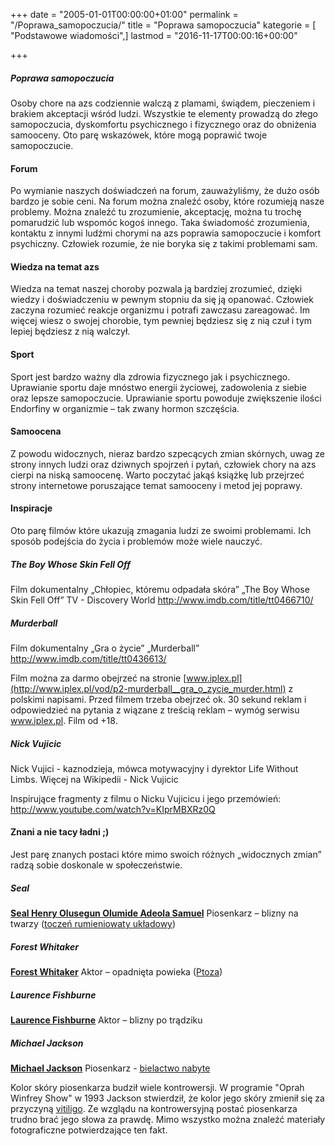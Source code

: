+++
date = "2005-01-01T00:00:00+01:00"
permalink = "/Poprawa_samopoczucia/"
title = "Poprawa samopoczucia"
kategorie = [ "Podstawowe wiadomości",]
lastmod = "2016-11-17T00:00:16+00:00"

+++

##### Poprawa samopoczucia

Osoby chore na azs codziennie walczą z plamami, świądem, pieczeniem i brakiem akceptacji wśród ludzi. Wszystkie te elementy prowadzą do złego samopoczucia, dyskomfortu psychicznego i fizycznego oraz do obniżenia samooceny. Oto parę wskazówek, które mogą poprawić twoje samopoczucie.

#### Forum

Po wymianie naszych doświadczeń na forum, zauważyliśmy, że dużo osób bardzo je sobie ceni. Na forum można znaleźć osoby, które rozumieją nasze problemy. Można znaleźć tu zrozumienie, akceptację, można tu trochę pomarudzić lub wspomóc kogoś innego. Taka świadomość zrozumienia, kontaktu z innymi ludźmi chorymi na azs poprawia samopoczucie i komfort psychiczny. Człowiek rozumie, że nie boryka się z takimi problemami sam.

#### Wiedza na temat azs

Wiedza na temat naszej choroby pozwala ją bardziej zrozumieć, dzięki wiedzy i doświadczeniu w pewnym stopniu da się ją opanować. Człowiek zaczyna rozumieć reakcje organizmu i potrafi zawczasu zareagować. Im więcej wiesz o swojej chorobie, tym pewniej będziesz się z nią czuł i tym lepiej będziesz z nią walczył.

#### Sport

Sport jest bardzo ważny dla zdrowia fizycznego jak i psychicznego. Uprawianie sportu daje mnóstwo energii życiowej, zadowolenia z siebie oraz lepsze samopoczucie. Uprawianie sportu powoduje zwiększenie ilości Endorfiny w organizmie – tak zwany hormon szczęścia.

#### Samoocena

Z powodu widocznych, nieraz bardzo szpecących zmian skórnych, uwag ze strony innych ludzi oraz dziwnych spojrzeń i pytań, człowiek chory na azs cierpi na niską samoocenę. Warto poczytać jakąś książkę lub przejrzeć strony internetowe poruszające temat samooceny i metod jej poprawy.

#### Inspiracje

Oto parę filmów które ukazują zmagania ludzi ze swoimi problemami. Ich sposób podejścia do życia i problemów może wiele nauczyć.

##### The Boy Whose Skin Fell Off

Film dokumentalny
„Chłopiec, któremu odpadała skóra”
„The Boy Whose Skin Fell Off”
TV - Discovery World
<http://www.imdb.com/title/tt0466710/>

##### Murderball

Film dokumentalny
„Gra o życie”
„Murderball”
<http://www.imdb.com/title/tt0436613/>

Film można za darmo obejrzeć na stronie [www.iplex.pl](http://www.iplex.pl/vod/p2-murderball__gra_o_zycie_murder.html) z polskimi napisami.
Przed filmem trzeba obejrzeć ok. 30 sekund reklam i odpowiedzieć na pytania z wiązane z treścią reklam – wymóg serwisu www.iplex.pl.
Film od +18.

##### Nick Vujicic

Nick Vujici - kaznodzieja, mówca motywacyjny i dyrektor Life Without Limbs. Więcej na Wikipedii - Nick Vujicic

Inspirujące fragmenty z filmu o Nicku Vujicicu i jego przemówień: <http://www.youtube.com/watch?v=KIprMBXRz0Q>

#### Znani a nie tacy ładni ;)

Jest parę znanych postaci które mimo swoich różnych „widocznych zmian” radzą sobie doskonale w społeczeństwie.

##### Seal

**[Seal Henry Olusegun Olumide Adeola Samuel](http://pl.wikipedia.org/wiki/Seal_%28piosenkarz%29)**
Piosenkarz – blizny na twarzy ([toczeń rumieniowaty układowy](http://pl.wikipedia.org/wiki/Tocze%C5%84_rumieniowaty_uk%C5%82adowy))

##### Forest Whitaker

**[Forest Whitaker](http://pl.wikipedia.org/wiki/Forest_Whitaker)**
Aktor – opadnięta powieka ([Ptoza](http://pl.wikipedia.org/wiki/Ptoza))

##### Laurence Fishburne

**[Laurence Fishburne](http://pl.wikipedia.org/wiki/Laurence_Fishburne)**
Aktor – blizny po trądziku

##### Michael Jackson

**[Michael Jackson](http://pl.wikipedia.org/wiki/Michael_Jackson)**
Piosenkarz - [bielactwo nabyte](http://pl.wikipedia.org/wiki/Bielactwo_nabyte)

Kolor skóry piosenkarza budził wiele kontrowersji. W programie "Oprah Winfrey Show" w 1993 Jackson stwierdził, że kolor jego skóry zmienił się za przyczyną [vitiligo](http://pl.wikipedia.org/wiki/Bielactwo_nabyte). Ze wzglądu na kontrowersyjną postać piosenkarza trudno brać jego słowa za prawdę. Mimo wszystko można znaleźć materiały fotograficzne potwierdzające ten fakt.
